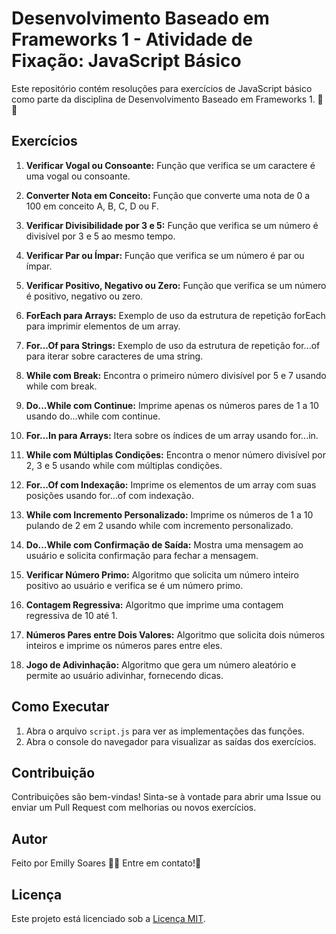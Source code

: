 # Desenvolvimento Baseado em Frameworks 1 - Atividade de Fixação: JavaScript Básico

Este repositório contém resoluções para exercícios de JavaScript básico como parte da disciplina de Desenvolvimento Baseado em Frameworks 1. 🚀 🚀

## Exercícios

1. **Verificar Vogal ou Consoante:** Função que verifica se um caractere é uma vogal ou consoante.

2. **Converter Nota em Conceito:** Função que converte uma nota de 0 a 100 em conceito A, B, C, D ou F.

3. **Verificar Divisibilidade por 3 e 5:** Função que verifica se um número é divisível por 3 e 5 ao mesmo tempo.

4. **Verificar Par ou Ímpar:** Função que verifica se um número é par ou ímpar.

5. **Verificar Positivo, Negativo ou Zero:** Função que verifica se um número é positivo, negativo ou zero.

6. **ForEach para Arrays:** Exemplo de uso da estrutura de repetição forEach para imprimir elementos de um array.

7. **For...Of para Strings:** Exemplo de uso da estrutura de repetição for...of para iterar sobre caracteres de uma string.

8. **While com Break:** Encontra o primeiro número divisível por 5 e 7 usando while com break.

9. **Do...While com Continue:** Imprime apenas os números pares de 1 a 10 usando do...while com continue.

10. **For...In para Arrays:** Itera sobre os índices de um array usando for...in.

11. **While com Múltiplas Condições:** Encontra o menor número divisível por 2, 3 e 5 usando while com múltiplas condições.

12. **For...Of com Indexação:** Imprime os elementos de um array com suas posições usando for...of com indexação.

13. **While com Incremento Personalizado:** Imprime os números de 1 a 10 pulando de 2 em 2 usando while com incremento personalizado.

14. **Do...While com Confirmação de Saída:** Mostra uma mensagem ao usuário e solicita confirmação para fechar a mensagem.

15. **Verificar Número Primo:** Algoritmo que solicita um número inteiro positivo ao usuário e verifica se é um número primo.

16. **Contagem Regressiva:** Algoritmo que imprime uma contagem regressiva de 10 até 1.

17. **Números Pares entre Dois Valores:** Algoritmo que solicita dois números inteiros e imprime os números pares entre eles.

18. **Jogo de Adivinhação:** Algoritmo que gera um número aleatório e permite ao usuário adivinhar, fornecendo dicas.

## Como Executar

1. Abra o arquivo `script.js` para ver as implementações das funções.
2. Abra o console do navegador para visualizar as saídas dos exercícios.

## Contribuição

Contribuições são bem-vindas! Sinta-se à vontade para abrir uma Issue ou enviar um Pull Request com melhorias ou novos exercícios.

## Autor
Feito por Emilly Soares 👋🏽 Entre em contato!🚀

## Licença

Este projeto está licenciado sob a [Licença MIT](LICENSE).
